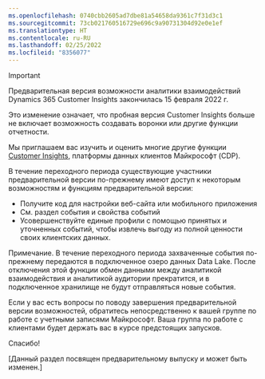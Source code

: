 ```yaml
---
ms.openlocfilehash: 0740cbb2605ad7dbe81a54658da9361c7f31d3c1
ms.sourcegitcommit: 73cb021760516729e696c9a90731304d92e0e1ef
ms.translationtype: HT
ms.contentlocale: ru-RU
ms.lasthandoff: 02/25/2022
ms.locfileid: "8356077"
---
```


> [!IMPORTANT]
> Предварительная версия возможности аналитики взаимодействий Dynamics 365 Customer Insights закончилась 15 февраля 2022 г.  
>
>Это изменение означает, что пробная версия Customer Insights больше не включает возможность создавать воронки или другие функции отчетности.
>
> Мы приглашаем вас изучить и оценить многие другие функции [Customer Insights](https://dynamics.microsoft.com/ai/customer-insights/), платформы данных клиентов Майкрософт (CDP).    
>  
> В течение переходного периода существующие участники предварительной версии по-прежнему имеют доступ к некоторым возможностям и функциям предварительной версии:
> 
> - Получите код для настройки веб-сайта или мобильного приложения 
> - См. раздел события и свойства событий 
> - Усовершенствуйте единые профили с помощью принятых и уточненных событий, чтобы извлечь выгоду из полной ценности своих клиентских данных.
>  
> Примечание. В течение переходного периода захваченные события по-прежнему передаются в подключенное озеро данных Data Lake. После отключения этой функции обмен данными между аналитикой взаимодействия и аналитикой аудитории прекратится, и в подключенное хранилище не будут отправляться новые события.
>
> Если у вас есть вопросы по поводу завершения предварительной версии возможностей, обратитесь непосредственно к вашей группе по работе с учетными записями Майкрософт. Ваша группа по работе с клиентами будет держать вас в курсе предстоящих запусков. 
>
>Спасибо!


[Данный раздел посвящен предварительному выпуску и может быть изменен.]
